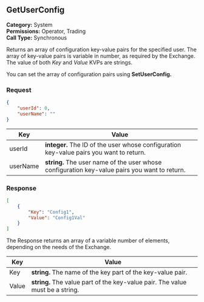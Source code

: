 ## GetUserConfig

**Category:** System<br />**Permissions:** Operator, Trading<br />**Call Type:** Synchronous

Returns an array of configuration key-value pairs for the specified user. The array of key-value pairs is variable in number, as required by the Exchange. The value of both *Key* and *Value* KVPs are strings.

You can set the array of configuration pairs using **SetUserConfig.**

### Request

```json
{
    "userId": 0,
    "userName": ""
}
```

| Key      | Value                                                        |
| -------- | ------------------------------------------------------------ |
| userId   | **integer.** The ID of the user whose configuration key-value pairs you want to return. |
| userName | **string.** The user name of the user whose configuration key-value pairs you want to return. |

### Response

```json
[
    {
        "Key": "Config1",
        "Value": "Config1Val"
    }
]
```

The Response returns an array of a variable number of elements, depending on the needs of the Exchange.

| Key   | Value                                                        |
| ----- | ------------------------------------------------------------ |
| Key   | **string.** The name of the key part of the key-value pair.  |
| Value | **string.** The value part of the key-value pair. The value must be a string. |


